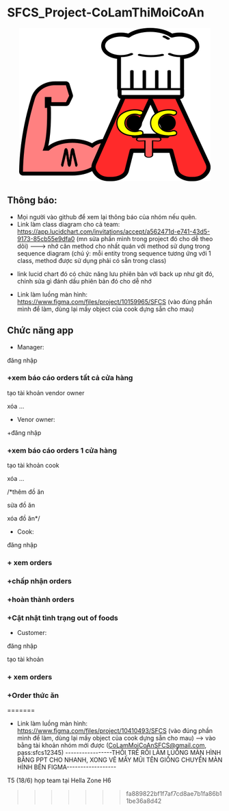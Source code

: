# SFCS_Project-CoLamThiMoiCoAn

<p align='center'>
<img src='./images/logo.png' alt='Co Lam Thi Moi Co An Logo'/>
</p>

## Thông báo:
- Mọi người vào github để xem lại thông báo của nhóm nếu quên.
- Link làm class diagram cho cả team: https://app.lucidchart.com/invitations/accept/a562471d-e741-43d5-9173-85cb55e9dfa0  (mn sửa phần mình trong project đó cho dễ theo dõi) ---> nhớ căn method cho nhất quán với method sử dụng trong sequence diagram (chú ý: mỗi entity trong sequence tương ứng với 1 class, method được sử dụng phải có sẵn trong class)
+ link lucid chart đó có chức năng lưu phiên bản với back up như git đó, chỉnh sửa gì đánh dấu phiên bản đó cho dễ nhớ
- Link làm luồng màn hình: https://www.figma.com/files/project/10159965/SFCS (vào đúng phần mình để làm, dùng lại mấy object của cook dựng sẵn cho mau)

## Chức năng app
- Manager:

đăng nhập

### +xem báo cáo orders tất cả cửa hàng

tạo tài khoản vendor owner

xóa ...
- Venor owner:

+đăng nhập

### +xem báo cáo orders 1 cửa hàng

tạo tài khoản cook

xóa ...

/*thêm đồ ăn

sửa đồ ăn

xóa đồ ăn*/
- Cook:

đăng nhập

### + xem orders
### +chấp nhận orders
### +hoàn thành orders
### +Cật nhật tình trạng out of foods

- Customer:

đăng nhập

tạo tài khoản

### + xem  orders
### +Order thức ăn
=======
- Link làm luồng màn hình: https://www.figma.com/files/project/10410493/SFCS (vào đúng phần mình để làm, dùng lại mấy object của cook dựng sẵn cho mau) --> vào bằng tài khoản nhóm mới được (CoLamMoiCoAnSFCS@gmail.com, pass:sfcs12345)
-----------------THÔI TRỄ RỒI LÀM LUỒNG MÀN HÌNH BẰNG PPT CHO NHANH, XONG VẼ MẤY MŨI TÊN GIỐNG CHUYỂN MÀN HÌNH BÊN FIGMA------------------

T5 (18/6) họp team tại Hella Zone H6
>>>>>>> fa889822bf1f7af7cd8ae7b1fa86b11be36a8d42
